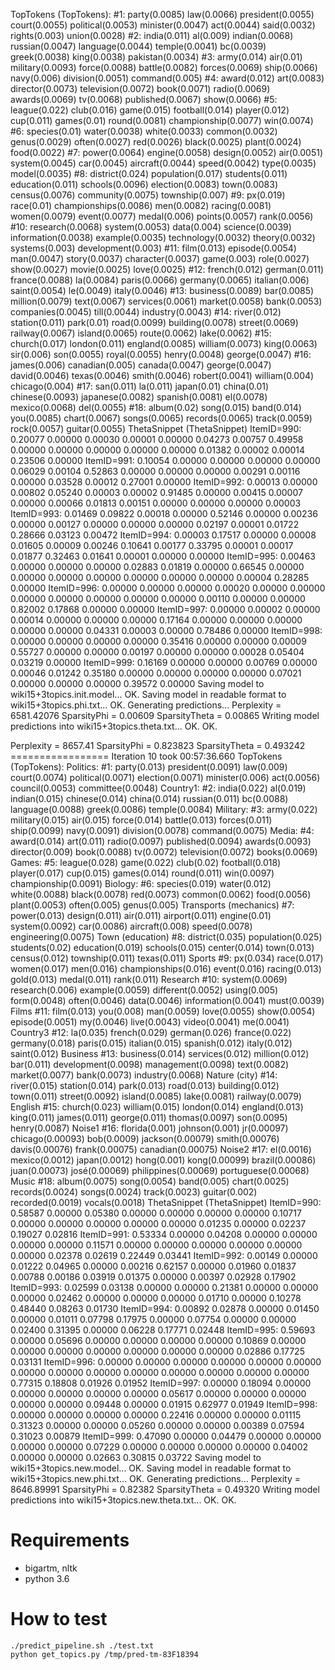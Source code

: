 TopTokens (TopTokens):
#1: party(0.0085) law(0.0066) president(0.0055) court(0.0055) political(0.0053) minister(0.0047) act(0.0044) said(0.0032) rights(0.003) union(0.0028)
#2: india(0.011) al(0.009) indian(0.0068) russian(0.0047) language(0.0044) temple(0.0041) bc(0.0039) greek(0.0038) king(0.0038) pakistan(0.0034)
#3: army(0.014) air(0.01) military(0.0093) force(0.0088) battle(0.0082) forces(0.0069) ship(0.0066) navy(0.006) division(0.0051) command(0.005)
#4: award(0.012) art(0.0083) director(0.0073) television(0.0072) book(0.0071) radio(0.0069) awards(0.0069) tv(0.0068) published(0.0067) show(0.0066)
#5: league(0.022) club(0.016) game(0.015) football(0.014) player(0.012) cup(0.011) games(0.01) round(0.0081) championship(0.0077) win(0.0074)
#6: species(0.01) water(0.0038) white(0.0033) common(0.0032) genus(0.0029) often(0.0027) red(0.0026) black(0.0025) plant(0.0024) food(0.0022)
#7: power(0.0064) engine(0.0058) design(0.0052) air(0.0051) system(0.0045) car(0.0045) aircraft(0.0044) speed(0.0042) type(0.0035) model(0.0035)
#8: district(0.024) population(0.017) students(0.011) education(0.011) schools(0.0096) election(0.0083) town(0.0083) census(0.0076) community(0.0075) township(0.007)
#9: px(0.019) race(0.01) championships(0.0086) men(0.0082) racing(0.0081) women(0.0079) event(0.0077) medal(0.006) points(0.0057) rank(0.0056)
#10: research(0.0068) system(0.0053) data(0.004) science(0.0039) information(0.0038) example(0.0035) technology(0.0032) theory(0.0032) systems(0.003) development(0.003)
#11: film(0.013) episode(0.0054) man(0.0047) story(0.0037) character(0.0037) game(0.003) role(0.0027) show(0.0027) movie(0.0025) love(0.0025)
#12: french(0.012) german(0.011) france(0.0088) la(0.0084) paris(0.0066) germany(0.0065) italian(0.006) saint(0.0054) le(0.0049) italy(0.0046)
#13: business(0.0089) bar(0.0085) million(0.0079) text(0.0067) services(0.0061) market(0.0058) bank(0.0053) companies(0.0045) till(0.0044) industry(0.0043)
#14: river(0.012) station(0.011) park(0.01) road(0.0099) building(0.0078) street(0.0069) railway(0.0067) island(0.0065) route(0.0062) lake(0.0062)
#15: church(0.017) london(0.011) england(0.0085) william(0.0073) king(0.0063) sir(0.006) son(0.0055) royal(0.0055) henry(0.0048) george(0.0047)
#16: james(0.006) canadian(0.005) canada(0.0047) george(0.0047) david(0.0046) texas(0.0046) smith(0.0046) robert(0.0041) william(0.004) chicago(0.004)
#17: san(0.011) la(0.011) japan(0.01) china(0.01) chinese(0.0093) japanese(0.0082) spanish(0.0081) el(0.0078) mexico(0.0068) del(0.0055)
#18: album(0.02) song(0.015) band(0.014) you(0.0085) chart(0.0067) songs(0.0065) records(0.0065) track(0.0059) rock(0.0057) guitar(0.0055)
ThetaSnippet (ThetaSnippet)
ItemID=990: 0.20077 0.00000 0.00030 0.00001 0.00000 0.04273 0.00757 0.49958 0.00000 0.00000 0.00000 0.00000 0.00000 0.01382 0.00002 0.00014 0.23506 0.00000
ItemID=991: 0.10054 0.00000 0.00000 0.00000 0.00000 0.06029 0.00104 0.52863 0.00000 0.00000 0.00000 0.00291 0.00116 0.00000 0.03528 0.00012 0.27001 0.00000
ItemID=992: 0.00013 0.00000 0.00802 0.05240 0.00003 0.00002 0.91485 0.00000 0.00415 0.00007 0.00000 0.00066 0.01813 0.00151 0.00000 0.00000 0.00000 0.00003
ItemID=993: 0.01469 0.09822 0.00018 0.00000 0.52146 0.00000 0.00236 0.00000 0.00127 0.00000 0.00000 0.00000 0.02197 0.00001 0.01722 0.28666 0.03123 0.00472
ItemID=994: 0.00003 0.17517 0.00000 0.00008 0.01605 0.00009 0.00246 0.10641 0.00177 0.33795 0.00001 0.00017 0.01877 0.32463 0.01641 0.00001 0.00000 0.00000
ItemID=995: 0.00463 0.00000 0.00000 0.00000 0.02883 0.01819 0.00000 0.66545 0.00000 0.00000 0.00000 0.00000 0.00000 0.00000 0.00000 0.00004 0.28285 0.00000
ItemID=996: 0.00000 0.00000 0.00000 0.00020 0.00000 0.00000 0.00000 0.00000 0.00000 0.00000 0.00000 0.00110 0.00000 0.00000 0.82002 0.17868 0.00000 0.00000
ItemID=997: 0.00000 0.00002 0.00000 0.00014 0.00000 0.00000 0.00000 0.17164 0.00000 0.00000 0.00000 0.00000 0.00000 0.04331 0.00003 0.00000 0.78486 0.00000
ItemID=998: 0.00000 0.00000 0.00000 0.00000 0.35416 0.00000 0.00000 0.00009 0.55727 0.00000 0.00000 0.00197 0.00000 0.00000 0.00028 0.05404 0.03219 0.00000
ItemID=999: 0.16169 0.00000 0.00000 0.00769 0.00000 0.00046 0.01242 0.35180 0.00000 0.00000 0.00000 0.00000 0.07021 0.00000 0.00000 0.00000 0.39572 0.00000
Saving model to wiki15+3topics.init.model... OK.
Saving model in readable format to wiki15+3topics.phi.txt... OK.
Generating predictions... Perplexity      = 6581.42076
SparsityPhi     = 0.00609
SparsityTheta   = 0.00865
Writing model predictions into wiki15+3topics.theta.txt... OK.
OK.






Perplexity      = 8657.41
SparsityPhi     = 0.823823
SparsityTheta   = 0.493242
================= Iteration 10 took 00:57:36.660
TopTokens (TopTokens):
Politics: #1: party(0.013) president(0.0091) law(0.009) court(0.0074) political(0.0071) election(0.0071) minister(0.006) act(0.0056) council(0.0053) committee(0.0048)
Country1: #2: india(0.022) al(0.019) indian(0.015) chinese(0.014) china(0.014) russian(0.011) bc(0.0088) language(0.0088) greek(0.0086) temple(0.0084)
Military: #3: army(0.022) military(0.015) air(0.015) force(0.014) battle(0.013) forces(0.011) ship(0.0099) navy(0.0091) division(0.0078) command(0.0075)
Media: #4: award(0.014) art(0.011) radio(0.0097) published(0.0094) awards(0.0093) director(0.009) book(0.0088) tv(0.0072) television(0.0072) books(0.0069)
Games: #5: league(0.028) game(0.022) club(0.02) football(0.018) player(0.017) cup(0.015) games(0.014) round(0.011) win(0.0097) championship(0.0091)
Biology: #6: species(0.019) water(0.012) white(0.0088) black(0.0078) red(0.0073) common(0.0062) food(0.0056) plant(0.0053) often(0.005) genus(0.005)
Transports (mechanics) #7: power(0.013) design(0.011) air(0.011) airport(0.011) engine(0.01) system(0.0092) car(0.0086) aircraft(0.008) speed(0.0078) engineering(0.0075)
Town (education) #8: district(0.035) population(0.025) students(0.02) education(0.019) schools(0.015) center(0.014) town(0.013) census(0.012) township(0.011) texas(0.011)
Sports #9: px(0.034) race(0.017) women(0.017) men(0.016) championships(0.016) event(0.016) racing(0.013) gold(0.013) medal(0.011) rank(0.011)
Research #10: system(0.0069) research(0.006) example(0.0059) different(0.0052) using(0.005) form(0.0048) often(0.0046) data(0.0046) information(0.0041) must(0.0039)
Films #11: film(0.013) you(0.008) man(0.0059) love(0.0055) show(0.0054) episode(0.0051) my(0.0046) live(0.0043) video(0.0041) me(0.0041)
Country3 #12: la(0.035) french(0.029) german(0.026) france(0.022) germany(0.018) paris(0.015) italian(0.015) spanish(0.012) italy(0.012) saint(0.012)
Business #13: business(0.014) services(0.012) million(0.012) bar(0.011) development(0.0098) management(0.0098) text(0.0082) market(0.0077) bank(0.0073) industry(0.0068)
Nature (city) #14: river(0.015) station(0.014) park(0.013) road(0.013) building(0.012) town(0.011) street(0.0092) island(0.0085) lake(0.0081) railway(0.0079)
English #15: church(0.023) william(0.015) london(0.014) england(0.013) king(0.011) james(0.011) george(0.011) thomas(0.0097) son(0.0095) henry(0.0087)
Noise1 #16: florida(0.001) johnson(0.001) jr(0.00097) chicago(0.00093) bob(0.0009) jackson(0.00079) smith(0.00076) davis(0.00076) frank(0.00075) canadian(0.00075)
Noise2 #17: el(0.0016) mexico(0.0012) japan(0.0012) hong(0.001) kong(0.00099) brazil(0.00086) juan(0.00073) josé(0.00069) philippines(0.00069) portuguese(0.00068)
Music #18: album(0.0075) song(0.0054) band(0.005) chart(0.0025) records(0.0024) songs(0.0024) track(0.0023) guitar(0.002) recorded(0.0019) vocals(0.0018)
ThetaSnippet (ThetaSnippet)
ItemID=990: 0.58587 0.00000 0.05380 0.00000 0.00000 0.00000 0.00000 0.10717 0.00000 0.00000 0.00000 0.00000 0.00000 0.01235 0.00000 0.02237 0.19027 0.02816
ItemID=991: 0.53334 0.00000 0.04208 0.00000 0.00000 0.00000 0.00000 0.11571 0.00000 0.00000 0.00000 0.00000 0.00000 0.00000 0.02378 0.02619 0.22449 0.03441
ItemID=992: 0.00149 0.00000 0.01222 0.04965 0.00000 0.00216 0.62157 0.00000 0.01960 0.01837 0.00788 0.00186 0.03919 0.01375 0.00000 0.00397 0.02928 0.17902
ItemID=993: 0.02599 0.03138 0.00000 0.00000 0.21381 0.00000 0.00000 0.00000 0.02462 0.00000 0.00000 0.00000 0.01710 0.00000 0.10278 0.48440 0.08263 0.01730
ItemID=994: 0.00892 0.02878 0.00000 0.01450 0.00000 0.01011 0.07798 0.17975 0.00000 0.07754 0.00000 0.00000 0.02400 0.31395 0.00000 0.06228 0.17771 0.02448
ItemID=995: 0.59693 0.00000 0.05696 0.00000 0.00000 0.00000 0.00000 0.10869 0.00000 0.00000 0.00000 0.00000 0.00000 0.00000 0.00000 0.02886 0.17725 0.03131
ItemID=996: 0.00000 0.00000 0.00000 0.00000 0.00000 0.00000 0.00000 0.00000 0.00000 0.00000 0.00000 0.00000 0.00000 0.00000 0.77315 0.18808 0.01926 0.01952
ItemID=997: 0.00000 0.18094 0.00000 0.00000 0.00000 0.00000 0.00000 0.05617 0.00000 0.00000 0.00000 0.00000 0.00000 0.09448 0.00000 0.01915 0.62977 0.01949
ItemID=998: 0.00000 0.00000 0.00000 0.00000 0.22416 0.00000 0.00000 0.01115 0.31323 0.00000 0.00000 0.05260 0.00000 0.00000 0.00389 0.07594 0.31023 0.00879
ItemID=999: 0.47090 0.00000 0.04479 0.00000 0.00000 0.00000 0.00000 0.07229 0.00000 0.00000 0.00000 0.00000 0.04002 0.00000 0.00000 0.02663 0.30815 0.03722
Saving model to wiki15+3topics.new.model... OK.
Saving model in readable format to wiki15+3topics.new.phi.txt... OK.
Generating predictions...
Perplexity      = 8646.89991
SparsityPhi     = 0.82382
SparsityTheta   = 0.49320
Writing model predictions into wiki15+3topics.new.theta.txt... OK.
OK.


# Requirements

* bigartm, nltk
* python 3.6


# How to test

```
./predict_pipeline.sh ./test.txt
python get_topics.py /tmp/pred-tm-83F18394
```
